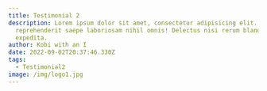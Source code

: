 ```yaml
---
title: Testimonial 2
description: Lorem ipsum dolor sit amet, consectetur adipisicing elit. Obcaecati
  reprehenderit saepe laboriosam nihil omnis! Delectus nisi rerum blanditiis sed
  expedita.
author: Kobi with an I
date: 2022-09-02T20:37:46.330Z
tags:
  - Testimonial2
image: /img/logo1.jpg
---
```

